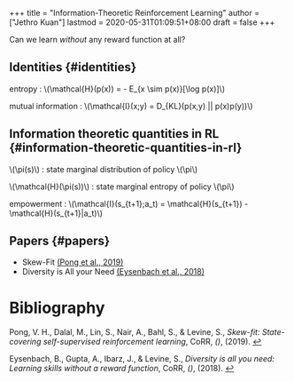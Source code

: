 +++
title = "Information-Theoretic Reinforcement Learning"
author = ["Jethro Kuan"]
lastmod = 2020-05-31T01:09:51+08:00
draft = false
+++

Can we learn _without_ any reward function at all?

## Identities {#identities}

entropy
: \\(\mathcal{H}(p(x)) = - E\_{x \sim p(x)}[\log p(x)]\\)

mutual information
: \\(\mathcal{I}(x;y) = D\_{KL}(p(x,y) || p(x)p(y))\\)

## Information theoretic quantities in RL {#information-theoretic-quantities-in-rl}

\\(\pi(s)\\)
: state marginal distribution of policy \\(\pi\\)

\\(\mathcal{H}(\pi(s))\\)
: state marginal entropy of policy \\(\pi\\)

empowerment
: \\(\mathcal{I}(s\_{t+1};a_t) = \mathcal{H}(s\_{t+1}) - \mathcal{H}(s\_{t+1}|a_t)\\)

## Papers {#papers}

- Skew-Fit <a id="3d4243b473ec81f5730e35c9021a5d81" href="#pong19_skew_fit">(Pong et al., 2019)</a>
- Diversity is All your Need <a id="f03c9ba458a5ac2f065b970316dc2f45" href="#eysenbach18_diver_is_all_you_need">(Eysenbach et al., 2018)</a>

# Bibliography

<a id="pong19_skew_fit" target="_blank">Pong, V. H., Dalal, M., Lin, S., Nair, A., Bahl, S., & Levine, S., _Skew-fit: State-covering self-supervised reinforcement learning_, CoRR, _()_, (2019). </a> [↩](#3d4243b473ec81f5730e35c9021a5d81)

<a id="eysenbach18_diver_is_all_you_need" target="_blank">Eysenbach, B., Gupta, A., Ibarz, J., & Levine, S., _Diversity is all you need: Learning skills without a reward function_, CoRR, _()_, (2018). </a> [↩](#f03c9ba458a5ac2f065b970316dc2f45)
